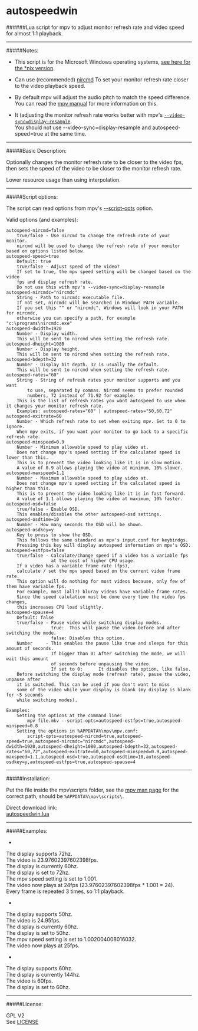 # autospeedwin

######Lua script for mpv to adjust monitor refresh rate and video speed for almost 1:1 playback.

--------------

#####Notes:

* This script is for the Microsoft Windows operating systems, [see here for the *nix version](https://github.com/kevinlekiller/mpv_scripts/tree/master/autospeed).

* Can use (recommended) [nircmd](http://www.nirsoft.net/utils/nircmd.html) To set your monitor refresh rate closer to the video playback speed.

* By default mpv will adjust the audio pitch to match the speed difference. You can read the [mpv manual](http://mpv.io/manual/master/#options-audio-pitch-correction) for more information on this.

* It (adjusting the monitor refresh rate works better with mpv's [`--video-sync=display-resample`](https://mpv.io/manual/master/#options-video-sync).  
  You should not use --video-sync=display-resample and autospeed-speed=true at the same time.

--------------

#####Basic Description:

Optionally changes the monitor refresh rate to be closer to the video fps, then sets
the speed of the video to be closer to the monitor refresh rate.

Lower resource usage than using interpolation.

--------------

#####Script options:

The script can read options from mpv's [--script-opts](http://mpv.io/manual/master/#options-script-opts) option.

Valid options (and examples):

    autospeed-nircmd=false
        true/false - Use nircmd to change the refresh rate of your monitor.
        nircmd will be used to change the refresh rate of your monitor based on options listed below.
    autospeed-speed=true
        Default: true
        true/false - Adjust speed of the video?
        If set to true, the mpv speed setting will be changed based on the video
        fps and display refresh rate.
        Do not use this with mpv's --video-sync=display-resample
    autospeed-nircmdc="nircmdc"
        String - Path to nircmdc executable file.
        If not set, nircmdc will be searched in Windows PATH variable.
        If you set this "" or "nircmdc", Windows will look in your PATH for nircmdc,
        otherwise you can specify a path, for example "c:\programs\nircmdc.exe"
    autospeed-dwidth=1920
        Number - Display width.
        This will be sent to nircmd when setting the refresh rate.
    autospeed-dheight=1080
        Number - Display height.
        This will be sent to nircmd when setting the refresh rate.
    autospeed-bdepth=32
        Number - Display bit depth. 32 is usually the default.
        This will be sent to nircmd when setting the refresh rate.
    autospeed-rates="60"
        String - String of refresh rates your monitor supports and you want
            to use, separated by commas. Nircmd seems to prefer rounded
            numbers, 72 instead of 71.92 for example.
        This is the list of refresh rates you want autospeed to use when it changes your monitor refresh rate.
        Examples: autospeed-rates="60" | autospeed-rates="50,60,72"
    autospeed-exitrate=60
        Number - Which refresh rate to set when exiting mpv. Set to 0 to ignore.
        When mpv exits, if you want your monitor to go back to a specific refresh rate.
    autospeed-minspeed=0.9
        Number - Minimum allowable speed to play video at.
        Does not change mpv's speed setting if the calculated speed is lower than this.
        This is to prevent the video looking like it is in slow motion.
        A value of 0.9 allows playing the video at minimum, 10% slower.
    autospeed-maxspeed=1.1
        Number - Maximum allowable speed to play video at.
        Does not change mpv's speed setting if the calculated speed is higher than this.
        This is to prevent the video looking like it is in fast forward.
        A value of 1.1 allows playing the video at maximum, 10% faster.
    autospeed-osd=false
        true/false - Enable OSD.
        This enables/disables the other autospeed-osd settings.
    autospeed-osdtime=10
        Number - How many seconds the OSD will be shown.
    autospeed-osdkey=y
        Key to press to show the OSD.
        This follows the same standard as mpv's input.conf for keybindgs.
        Pressing this key will display autospeed information on mpv's OSD.
    autospeed-estfps=false
        true/false - Calculate/change speed if a video has a variable fps
                     at the cost of higher CPU usage.
        If a video has a variable frame rate (fps),
        calculate / set the mpv speed based on the current video frame rate.
        This option will do nothing for most videos because, only few of them have variable fps.
        For example, most (all?) bluray videos have variable frame rates.
        Since the speed calulation must be done every time the video fps changes,
        this increases CPU load slightly.
    autospeed-spause=4
        Default: false
        true/false - Pause video while switching display modes.
                     true:  This will pause the video before and after switching the mode.
                     false: Disables this option.
        Number     - This enables the pause like true and sleeps for this amount of seconds.
                     If bigger than 0: After switching the mode, we will wait this amount
                     of seconds before unpausing the video.
                     If set to 0:      It disables the option, like false.
        Before switching the display mode (refresh rate), pause the video, unpause after
        it is switched. This can be used if you don't want to miss
        some of the video while your display is blank (my display is blank for ~5 seconds
        while switching modes).
    
    Examples:
        Setting the options at the command line:
            mpv file.mkv --script-opts=autospeed-estfps=true,autospeed-minspeed=0.8
        Setting the options in %APPDATA%\mpv\mpv.conf:
            script-opts=autospeed-nircmd=true,autospeed-speed=true,autospeed-nircmdc="nircmdc",autospeed-dwidth=1920,autospeed-dheight=1080,autospeed-bdepth=32,autospeed-rates="60,72",autospeed-exitrate=60,autospeed-minspeed=0.9,autospeed-maxspeed=1.1,autospeed-osd=true,autospeed-osdtime=10,autospeed-osdkey=y,autospeed-estfps=true,autospeed-spause=4

--------------

#####Installation:

Put the file inside the mpv\scripts folder, see the [mpv man page](https://github.com/mpv-player/mpv/blob/master/DOCS/man/mpv.rst#files) for the correct path, should be `%APPDATA%\mpv\scripts\`.


Direct download link:  
[autospeedwin.lua](https://raw.githubusercontent.com/kevinlekiller/mpv_scripts/master/autospeedwin/autospeedwin.lua)  

--------------

#####Examples:

* >
The display supports 72hz.  
The video is 23.97602397602398fps.  
The display is currently 60hz.  
The display is set to 72hz.  
The mpv speed setting is set to 1.001.  
The video now plays at 24fps (23.97602397602398fps * 1.001 = 24).  
Every frame is repeated 3 times, so 1:1 playback.

* >  
The display supports 50hz.  
The video is 24.95fps.  
The display is currently 60hz.  
The display is set to 50hz.  
The mpv speed setting is set to 1.002004008016032.  
The video now plays at 25fps.  

* >  
The display supports 60hz.  
The display is currently 144hz.  
The video is 60fps.  
The display is set to 60hz.

--------------

#####License:

GPL V2  
See [LICENSE](https://github.com/kevinlekiller/mpv_scripts/blob/master/LICENSE)
